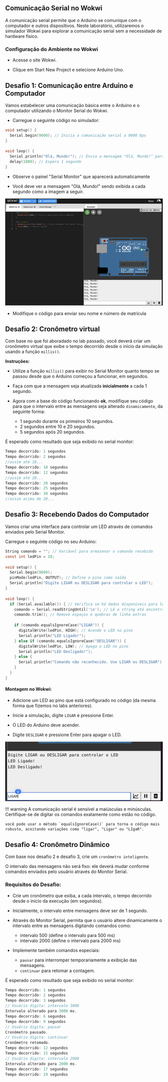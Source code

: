 ## Comunicação Serial no Wokwi

A comunicação serial permite que o Arduino se comunique com o computador e outros dispositivos. Neste laboratório, utilizaremos o simulador Wokwi para explorar a comunicação serial sem a necessidade de hardware físico.

### Configuração do Ambiente no Wokwi

- Acesse o site Wokwi.

- Clique em Start New Project e selecione Arduino Uno.


## Desafio 1: Comunicação entre Arduino e Computador

Vamos estabelecer uma comunicação básica entre o Arduino e o computador utilizando o Monitor Serial do Wokwi.

- Carregue o seguinte código no simulador:

```C
void setup() {
  Serial.begin(9600); // Inicia a comunicação serial a 9600 bps
}

void loop() {
  Serial.println("Olá, Mundo!"); // Envia a mensagem "Olá, Mundo!" para o computador
  delay(1000); // Espera 1 segundo
}

```

- Observe o painel "Serial Monitor" que aparecerá automaticamente

- Você deve ver a mensagem "Olá, Mundo!" sendo exibida a cada segundo como a imagem a seguir.

![](wokwi.png)

- Modifique o código para enviar seu nome e número de matrícula

## Desafio 2: Cronômetro virtual

Com base no que foi aboradado no lab passado, você deverá criar um cronômetro virtual que exibe o tempo decorrido desde o início da simulação usando a função `millis()`.

**Instruções:**

- Utilize a função `millis()` para exibir no Serial Monitor quanto tempo se passou desde que o Arduino começou a funcionar, em segundos.
- Faça com que a mensagem seja atualizada **inicialmente** a cada 1 segundo.

- Agora com a base do código funcionando **ok**, modifique seu código para que o intervalo entre as mensagens seja alterado `dinamicamente`, da seguinte forma:

  - 1 segundo durante os primeiros 10 segundos.
  - 2 segundos entre 10 e 20 segundos.
  - 5 segundos após 20 segundos.

É esperado como resultado que seja exibido no serial monitor:

```C
Tempo decorrido: 1 segundos
Tempo decorrido: 2 segundos
//assim até 10...
Tempo decorrido: 10 segundos
Tempo decorrido: 12 segundos
//assim até 20...
Tempo decorrido: 20 segundos
Tempo decorrido: 25 segundos
Tempo decorrido: 30 segundos
//assim acima de 20...
```


## Desafio 3: Recebendo Dados do Computador

Vamos criar uma interface para controlar um LED através de comandos enviados pelo Serial Monitor.

Carregue o seguinte código no seu Arduino:

```C
String comando = ""; // Variável para armazenar o comando recebido
const int ledPin = 10;

void setup() {
  Serial.begin(9600);
  pinMode(ledPin, OUTPUT); // Define o pino como saída
  Serial.println("Digite LIGAR ou DESLIGAR para controlar o LED");
}

void loop() {
  if (Serial.available()) { // Verifica se há dados disponíveis para leitura
    comando = Serial.readStringUntil('\n'); // Lê a string até encontrar uma quebra de linha
    comando.trim(); // Remove espaços e quebras de linha extras
    
    if (comando.equalsIgnoreCase("LIGAR")) {
      digitalWrite(ledPin, HIGH); // Acende o LED no pino
      Serial.println("LED Ligado!");
    } else if (comando.equalsIgnoreCase("DESLIGAR")) {
      digitalWrite(ledPin, LOW); // Apaga o LED no pino
      Serial.println("LED Desligado!");
    } else {
      Serial.println("Comando não reconhecido. Use LIGAR ou DESLIGAR");
    }
  }
}

```

#### Montagem no Wokwi:

- Adicione um LED ao pino que está configurado no código (da mesma forma que fizemos no labs anteriores).

- Inicie a simulação, digite `LIGAR` e pressione Enter.

- O LED do Arduino deve acender.

- Digite `DESLIGAR` e pressione Enter para apagar o LED.

![](liga-desliga.png)


!!! warning
    A comunicação serial é sensível a maiúsculas e minúsculas. Certifique-se de digitar os comandos exatamente como estão no código.

    você pode usar o método `equalsIgnoreCase()` para torna o código mais robusto, aceitando variações como "ligar", "Ligar" ou "LIgaR".


## Desafio 4: Cronômetro Dinâmico

Com base nos desafio 2 e desafio 3, crie um `cronômetro inteligente`. 

O intervalo das mensagens não será fixo: ele deverá mudar conforme comandos enviados pelo usuário através do Monitor Serial.

### Requisitos do Desafio:

- Crie um cronômetro que exiba, a cada intervalo, o tempo decorrido desde o início da execução (em segundos).

- Inicialmente, o intervalo entre mensagens deve ser de 1 segundo.

- Através do Monitor Serial, permita que o usuário altere dinamicamente o intervalo entre as mensagens digitando comandos como:

  - intervalo 500 (define o intervalo para 500 ms)
  - intervalo 2000 (define o intervalo para 2000 ms)

- Implemente também comandos especiais:

  - `pausar` para interromper temporariamente a exibição das mensagens.
  - `continuar` para retomar a contagem.


É esperado como resultado que seja exibido no serial monitor:

```C
Tempo decorrido: 1 segundos
Tempo decorrido: 2 segundos
Tempo decorrido: 3 segundos
// Usuário digita: intervalo 3000
Intervalo alterado para 3000 ms.
Tempo decorrido: 6 segundos
Tempo decorrido: 9 segundos
// Usuário digita: pausar
Cronômetro pausado.
// Usuário digita: continuar
Cronômetro retomado.
Tempo decorrido: 12 segundos
Tempo decorrido: 15 segundos
// Usuário digita: intervalo 2000
Intervalo alterado para 2000 ms.
Tempo decorrido: 17 segundos
Tempo decorrido: 19 segundos
```